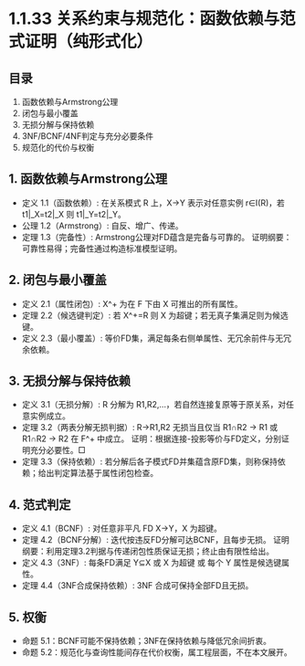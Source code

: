 # 1.1.33 关系约束与规范化：函数依赖与范式证明（纯形式化）

## 目录

1. 函数依赖与Armstrong公理
2. 闭包与最小覆盖
3. 无损分解与保持依赖
4. 3NF/BCNF/4NF判定与充分必要条件
5. 规范化的代价与权衡

## 1. 函数依赖与Armstrong公理

- 定义 1.1（函数依赖）: 在关系模式 R 上，X→Y 表示对任意实例 r∈I(R)，若 t1|_X=t2|_X 则 t1|_Y=t2|_Y。
- 公理 1.2（Armstrong）: 自反、增广、传递。
- 定理 1.3（完备性）: Armstrong公理对FD蕴含是完备与可靠的。
  证明纲要：可靠性易得；完备性通过构造标准模型证明。

## 2. 闭包与最小覆盖

- 定义 2.1（属性闭包）: X^+ 为在 F 下由 X 可推出的所有属性。
- 定理 2.2（候选键判定）: 若 X^+=R 则 X 为超键；若无真子集满足则为候选键。
- 定义 2.3（最小覆盖）: 等价FD集，满足每条右侧单属性、无冗余前件与无冗余依赖。

## 3. 无损分解与保持依赖

- 定义 3.1（无损分解）: R 分解为 R1,R2,…，若自然连接复原等于原关系，对任意实例成立。
- 定理 3.2（两表分解无损判据）: R→R1,R2 无损当且仅当 R1∩R2 → R1 或 R1∩R2 → R2 在 F^+ 中成立。
  证明：根据连接-投影等价与FD定义，分别证明充分必要性。□
- 定理 3.3（保持依赖）: 若分解后各子模式FD并集蕴含原FD集，则称保持依赖；给出判定算法基于属性闭包检查。

## 4. 范式判定

- 定义 4.1（BCNF）: 对任意非平凡 FD X→Y，X 为超键。
- 定理 4.2（BCNF分解）: 迭代按违反FD分解可达BCNF，且每步无损。
  证明纲要：利用定理3.2判据与传递闭包性质保证无损；终止由有限性给出。
- 定义 4.3（3NF）: 每条FD满足 Y⊆X 或 X 为超键 或 每个 Y 属性是候选键属性。
- 定理 4.4（3NF合成保持依赖）: 3NF 合成可保持全部FD且无损。

## 5. 权衡

- 命题 5.1：BCNF可能不保持依赖；3NF在保持依赖与降低冗余间折衷。
- 命题 5.2：规范化与查询性能间存在代价权衡，属工程层面，不在本文展开。
